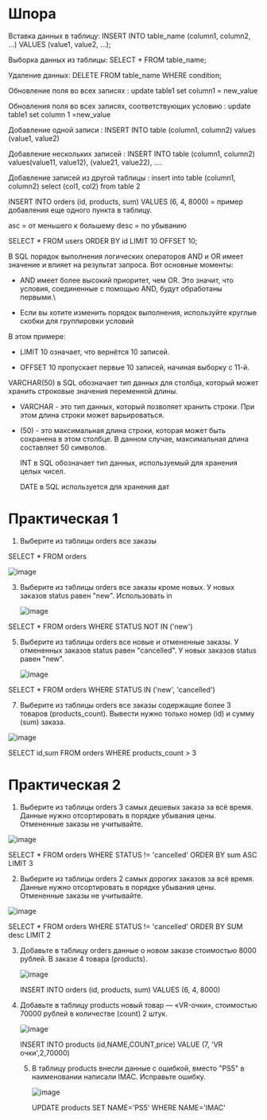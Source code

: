 # Шпора
Вставка данных в таблицу:
INSERT INTO table_name (column1, column2, ...) VALUES (value1, value2, ...);

 Выборка данных из таблицы:
SELECT * FROM table_name;

Удаление данных:
DELETE FROM table_name WHERE condition;

Обновление поля во всех записях : update table1 set column1 = new_value 

Обновления поля во всех записях, соответствующих условию : update table1 set column 1 =new_value 

Добавление одной записи : INSERT INTO table (column1, column2) values (value1, value2)

Добавление нескольких записей : INSERT INTO table (column1, column2) values(value11, value12), (value21, value22), ....

Добавление записей из другой таблицы : insert into table (column1, column2) select (col1, col2) from table 2

INSERT INTO orders (id, products, sum) VALUES (6, 4, 8000) = пример добавления еще одного пункта в таблицу.

asc = от меньшего к большему desc = по убыванию

SELECT * FROM users ORDER BY id LIMIT 10 OFFSET 10;

В SQL порядок выполнения логических операторов AND и OR имеет значение и влияет на результат запроса. Вот основные моменты:

- AND имеет более высокий приоритет, чем OR. Это значит, что условия, соединенные с помощью AND, будут обработаны первыми.\
  
- Если вы хотите изменить порядок выполнения, используйте круглые скобки для группировки условий

В этом примере:
- LIMIT 10 означает, что вернётся 10 записей.

- OFFSET 10 пропускает первые 10 записей, начиная выборку с 11-й.

VARCHAR(50) в SQL обозначает тип данных для столбца, который может хранить строковые значения переменной длины. 

- VARCHAR - это тип данных, который позволяет хранить строки. При этом длина строки может варьироваться.
  
- (50) - это максимальная длина строки, которая может быть сохранена в этом столбце. В данном случае, максимальная длина составляет 50 символов.

  INT в SQL обозначает тип данных, используемый для хранения целых чисел.

  DATE в SQL используется для хранения дат
  
# Практическая 1
1) Выберите из таблицы orders все заказы
   
SELECT * FROM orders

![image](https://github.com/user-attachments/assets/b85a30cc-c42c-4e24-bf36-e3fb84c1b15c)



3) Выберите из таблицы orders все заказы кроме новых. У новых заказов status равен "new". Использовать in

   ![image](https://github.com/user-attachments/assets/1bf95e40-ca77-49ce-8bd4-ff2a2fbf3d7c)

SELECT * FROM orders WHERE STATUS NOT IN ('new')


5) Выберите из таблицы orders все новые и отмененные заказы. У отмененных заказов status равен "cancelled". У новых заказов status равен "new".

   ![image](https://github.com/user-attachments/assets/53dab5dd-d85d-45ce-be2c-65686806aebb)

SELECT * FROM orders WHERE STATUS IN ('new', 'cancelled')


7) Выберите из таблицы orders все заказы содержащие более 3 товаров (products_count). Вывести нужно только номер (id) и сумму (sum) заказа.
   
![image](https://github.com/user-attachments/assets/de56a56a-7c6a-42b0-9d07-4df95b99d87c)

SELECT id,sum FROM orders WHERE products_count > 3


# Практическая 2

1) Выберите из таблицы orders 3 самых дешевых заказа за всё время.
Данные нужно отсортировать в порядке убывания цены.
Отмененные заказы не учитывайте.

![image](https://github.com/user-attachments/assets/12f5e71b-2f89-4f61-b995-deb5cfa40a7d)


SELECT * FROM orders WHERE STATUS != 'cancelled' ORDER BY sum ASC LIMIT 3


2) Выберите из таблицы orders 2 самых дорогих заказов за всё время.
Данные нужно отсортировать в порядке убывания цены.
Отмененные заказы не учитывайте.

![image](https://github.com/user-attachments/assets/28beb440-e205-4cd9-8590-1af4974019c4)

SELECT * FROM orders WHERE STATUS != 'cancelled' ORDER BY SUM desc LIMIT 2


3) Добавьте в таблицу orders данные о новом заказе стоимостью 8000 рублей. В заказе 4 товара (products).

   ![image](https://github.com/user-attachments/assets/98060558-228f-40af-96c8-743e70c3f4d1)

   INSERT INTO orders (id, products, sum) VALUES (6, 4, 8000)

   
4) Добавьте в таблицу products новый товар — «VR-очки», стоимостью 70000 рублей в количестве (count) 2 штук.

   ![image](https://github.com/user-attachments/assets/2b978fa9-ec10-4b00-84cd-8b497cb545c4)

   INSERT INTO products (id,NAME,COUNT,price) VALUE (7, 'VR очки',2,70000)


   5) В таблицу products внесли данные с ошибкой, вместо "PS5" в наименовании написали IMAC. Исправьте ошибку.

      ![image](https://github.com/user-attachments/assets/3a6dace6-ae51-4d75-a46d-5ad10874b347)

      UPDATE products SET NAME='PS5' WHERE NAME='IMAC'









